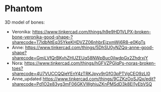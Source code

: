 # Phantom

3D model of bones:
- Veronika: https://www.tinkercad.com/things/h9e9HD1VLPX-broken-bone-veronika-good-shape-?sharecode=T7ldbNtEq35YkeKHDVZZ06nhbrEjzxmWj6R8-e0KgTs
- Anne: https://www.tinkercad.com/things/5DhSU0yNZQq-anne-good-shape?sharecode=GmiLVfQrBKvhZHUZEUq58NWpBuc0ilwdpGx2ZhdrxjY
- Nora: https://www.tinkercad.com/things/hGFVZPGIqPs-noras-broken-toes?sharecode=4U7VUCCQQieYEnY4zTRKJpyv9rGfO3pPTVgCEO9zLl0
- Anne_updated  https://www.tinkercad.com/things/9CZKzOoSJQx/edit?sharecode=Pd1O2e83yg3mF06GKVWghiuZKnPMSdD3k8EI1yEbVSQ
